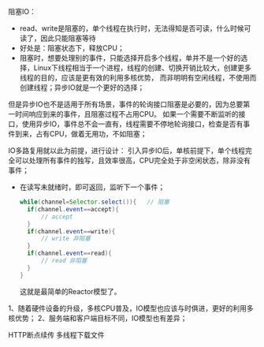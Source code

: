 阻塞IO：

- read、write是阻塞的，单个线程在执行时，无法得知是否可读，什么时候可读了，因此只能阻塞等待
- 好处是：阻塞状态下，释放CPU；
- 阻塞时，想要处理别的事件，只能选择开启多个线程，单并不是一个好的选择，Linux下线程相当于一个进程，线程的创建、切换开销比较大，创建更多线程的目的，应该是更有效的利用多核优势，
  而非明明有空闲线程，不使用而创建线程；异步IO就是一个更好的选择；

但是异步IO也不是适用于所有场景，事件的轮询接口阻塞是必要的，因为总要第一时间响应到来的事件，且阻塞过程不占用CPU。
如果一个需要不断监听的接口，使用异步IO，事件总不会一直有，线程需要不停地轮询接口，检查是否有事件到来，占有CPU，做着无用功，不如阻塞；

IO多路复用就以此为前提，进行设计：
引入异步IO后，单核前提下，单个线程完全可以处理所有事件的独写，且效率很高，CPU完全处于非空闲状态，除非没有事件；

- 在读写未就绪时，即可返回，监听下一个事件；
  
  ```java
  while(channel=Selector.select()){   // 阻塞
    if(channel.event==accept){
        // accept
    }
    if(channel.event==write){
        // write 非阻塞
    }
    if(channel.event==read){
        // read 非阻塞
    }
  }
  ```
  
  这就是最简单的Reactor模型了。

1、随着硬件设备的升级，多核CPU普及，IO模型也应该与时俱进，更好的利用多核优势；
2、服务端和客户端目标不同，IO模型也有差异；

HTTP断点续传
多线程下载文件
